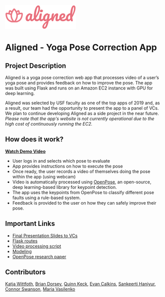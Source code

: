 <div align="left">
    <img src="code/aligned/app/static/images/logo.svg",style="height:50px;"> 
</div>

# Aligned - Yoga Pose Correction App

## Project Description
Aligned is a yoga pose correction web app that processes video of a user’s yoga pose and provides feedback on how to improve the pose. The app was built using Flask and runs on an Amazon EC2 instance with GPU for deep learning.

Aligned was selected by USF faculty as one of the top apps of 2019 and, as a result, our team had the opportunity to present the app to a panel of VCs. We plan to continue developing Aligned as a side project in the near future. *Please note that the app's website is not currently operational due to the high cost of continuously running the EC2.*

## How does it work?
**[Watch Demo Video](https://www.youtube.com/watch?v=t8HMLYR1-FE&feature=youtu.be)**

 - User logs in and selects which pose to evaluate
 - App provides instructions on how to execute the pose
 - Once ready, the user records a video of themselves doing the pose within the app (using webcam)
 - Video is automatically processed using [OpenPose](https://github.com/CMU-Perceptual-Computing-Lab/openpose), an open-source, deep learning-based library for keypoint detection.
 - The app uses the keypoints from OpenPose to classify different pose faults using a rule-based system.
 - Feedback is provided to the user on how they can safely improve their pose.

## Important Links
 - [Final Presentation Slides to VCs](https://github.com/ecalkins/aligned_yoga_app/blob/master/Aligned_VC_Presentation_Deck.pdf)
 - [Flask routes](https://github.com/ecalkins/aligned_yoga_app/blob/master/code/aligned/app/routes.py)
 - [Video processing script](https://github.com/ecalkins/aligned_yoga_app/blob/master/code/aligned/process_openpose_user.py)
 - [Modeling](https://github.com/ecalkins/aligned_yoga_app/blob/master/code/aligned/modeling.py)
 - [OpenPose research paper](https://arxiv.org/pdf/1611.08050.pdf)
 
 ## Contributors
[Katja Wittfoth](https://github.com/katjawittfoth), [Brian Dorsey](https://github.com/bdorsey2), [Quinn Keck](https://github.com/keck343), [Evan Calkins](https://github.com/ecalkins), [Sankeerti Haniyur](https://github.com/skhaniyur), [Connor Swanson](https://github.com/conswanson), [Maria Vasilenko](https://github.com/mashamasha)
 
